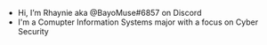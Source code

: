 - Hi, I’m Rhaynie aka @BayoMuse#6857 on Discord
- I'm a Comupter Information Systems major with a focus on Cyber Security

<!---
BayoMuse42/BayoMuse42 is a ✨ special ✨ repository because its `README.md` (this file) appears on your GitHub profile.
You can click the Preview link to take a look at your changes.
--->
